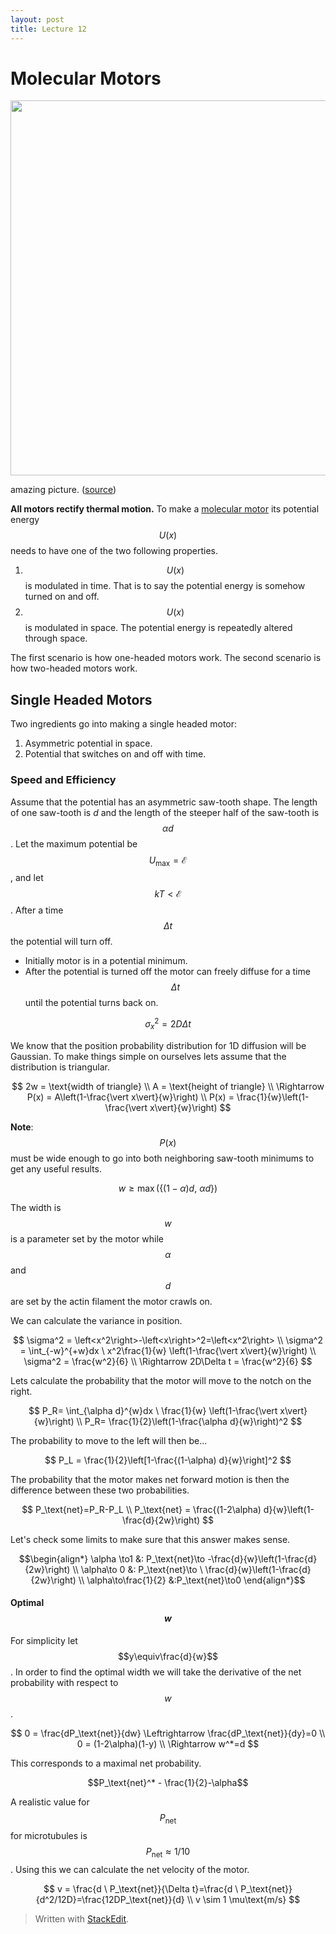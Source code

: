 ```yaml
---
layout: post
title: Lecture 12
---
```


# Molecular Motors
<img src="http://cnls.lanl.gov/molmot/Images/banner.jpg" width='600'>

amazing picture. ([source](http://cnls.lanl.gov/molmot/))

**All motors rectify thermal motion.**
To make a [molecular motor](http://en.wikipedia.org/wiki/Molecular_motor) its potential energy $$U(x)$$ needs to have one of the two following properties.

1. $$U(x)$$ is modulated in time. That is to say the potential energy is somehow turned on and off.
2. $$U(x)$$ is modulated in space. The potential energy is repeatedly altered through space.

The first scenario is how one-headed motors work. The second scenario is how two-headed motors work.

## Single Headed Motors

Two ingredients go into making a single headed motor:

1.  Asymmetric potential in space.
2.  Potential that switches on and off with time.

### Speed and Efficiency

Assume that the potential has an asymmetric saw-tooth shape. 
The length of one saw-tooth is $d$ and the length of the steeper half of the saw-tooth is $$\alpha d$$. Let the maximum potential be $$U_\text{max}=\mathcal{E}$$, and let $$kT<\mathcal{E}$$. After a time $$\Delta t$$ the potential will turn off.

 - Initially motor is in a potential minimum.
 - After the potential is turned off the motor can freely diffuse for a time $$\Delta t$$ until the potential turns back on.

$$ \sigma_x^2 = 2D\Delta t$$

We know that the position probability distribution for 1D diffusion will be Gaussian. To make things simple on ourselves lets assume that the distribution is triangular.

$$
2w = \text{width of triangle} \\ A = \text{height of triangle} \\
\Rightarrow P(x) = A\left(1-\frac{\vert x\vert}{w}\right) \\
P(x) = \frac{1}{w}\left(1-\frac{\vert x\vert}{w}\right)
$$

**Note**: $$P(x)$$ must be wide enough to go into both neighboring saw-tooth minimums to get any useful results.

$$ w \geq \max\left(\{(1-\alpha)d, \ \alpha d\}\right)$$

The width is $$w$$ is a parameter set by the motor while $$\alpha$$ and $$d$$ are set by the actin filament the motor crawls on.

We can calculate the variance in position.

$$
\sigma^2 = \left<x^2\right>-\left<x\right>^2=\left<x^2\right> \\
\sigma^2 = \int_{-w}^{+w}dx \ x^2\frac{1}{w} \left(1-\frac{\vert x\vert}{w}\right) \\
\sigma^2 = \frac{w^2}{6} \\
\Rightarrow 2D\Delta t = \frac{w^2}{6}
$$

Lets calculate the probability that the motor will move to the notch on the right.

$$
P_R= \int_{\alpha d}^{w}dx \ \frac{1}{w} \left(1-\frac{\vert x\vert}{w}\right) \\
P_R= \frac{1}{2}\left(1-\frac{\alpha d}{w}\right)^2 
$$

The probability to move to the left will then be...

$$ P_L = \frac{1}{2}\left[1-\frac{(1-\alpha) d}{w}\right]^2 $$

The probability that the motor makes net forward motion is then the difference between these two probabilities.

$$ P_\text{net}=P_R-P_L \\ P_\text{net} = \frac{(1-2\alpha) d}{w}\left(1-\frac{d}{2w}\right) $$

Let's check some limits to make sure that this answer makes sense.

$$\begin{align*}
\alpha \to1 &: P_\text{net}\to -\frac{d}{w}\left(1-\frac{d}{2w}\right) \\
\alpha\to 0 &: P_\text{net}\to \ \frac{d}{w}\left(1-\frac{d}{2w}\right) \\
\alpha\to\frac{1}{2} &:P_\text{net}\to0
\end{align*}$$

#### Optimal $$w$$

For simplicity let $$y\equiv\frac{d}{w}$$. In order to find the optimal width we will take the derivative of the net probability with respect to $$w$$.

$$
0 = \frac{dP_\text{net}}{dw} \Leftrightarrow \frac{dP_\text{net}}{dy}=0 \\
0 = (1-2\alpha)(1-y) \\
\Rightarrow w^*=d
$$

This corresponds to a maximal net probability.

$$P_\text{net}^* - \frac{1}{2}-\alpha$$

A realistic value for $$P_\text{net}$$ for microtubules is $$P_\text{net}\approx 1/10$$. Using this we can calculate the net velocity of the motor.

$$ v = \frac{d \ P_\text{net}}{\Delta t}=\frac{d \ P_\text{net}}{d^2/12D}=\frac{12DP_\text{net}}{d} \\
v \sim 1 \mu\text{m/s}
$$


> Written with [StackEdit](https://stackedit.io/).

